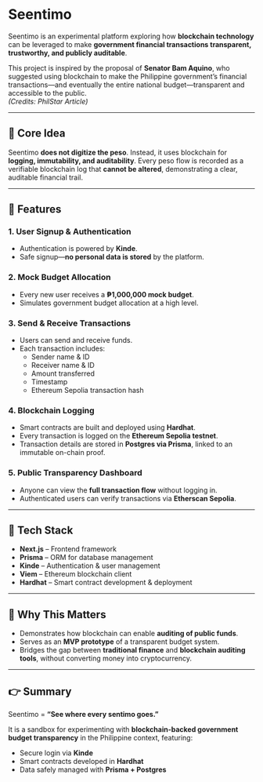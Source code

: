# Seentimo

Seentimo is an experimental platform exploring how **blockchain technology** can be leveraged to make **government financial transactions transparent, trustworthy, and publicly auditable**.  

This project is inspired by the proposal of **Senator Bam Aquino**, who suggested using blockchain to make the Philippine government’s financial transactions—and eventually the entire national budget—transparent and accessible to the public.  
*(Credits: PhilStar Article)*

---

## 🔹 Core Idea

Seentimo **does not digitize the peso**. Instead, it uses blockchain for **logging, immutability, and auditability**. Every peso flow is recorded as a verifiable blockchain log that **cannot be altered**, demonstrating a clear, auditable financial trail.

---

## 🔹 Features

### 1. User Signup & Authentication
- Authentication is powered by **Kinde**.
- Safe signup—**no personal data is stored** by the platform.

### 2. Mock Budget Allocation
- Every new user receives a **₱1,000,000 mock budget**.
- Simulates government budget allocation at a high level.

### 3. Send & Receive Transactions
- Users can send and receive funds.
- Each transaction includes:
  - Sender name & ID
  - Receiver name & ID
  - Amount transferred
  - Timestamp
  - Ethereum Sepolia transaction hash

### 4. Blockchain Logging
- Smart contracts are built and deployed using **Hardhat**.
- Every transaction is logged on the **Ethereum Sepolia testnet**.
- Transaction details are stored in **Postgres via Prisma**, linked to an immutable on-chain proof.

### 5. Public Transparency Dashboard
- Anyone can view the **full transaction flow** without logging in.
- Authenticated users can verify transactions via **Etherscan Sepolia**.

---

## 🔹 Tech Stack

- **Next.js** – Frontend framework  
- **Prisma** – ORM for database management  
- **Kinde** – Authentication & user management  
- **Viem** – Ethereum blockchain client  
- **Hardhat** – Smart contract development & deployment  

---

## 🔹 Why This Matters

- Demonstrates how blockchain can enable **auditing of public funds**.
- Serves as an **MVP prototype** of a transparent budget system.
- Bridges the gap between **traditional finance** and **blockchain auditing tools**, without converting money into cryptocurrency.

---

## 👉 Summary

Seentimo = **“See where every sentimo goes.”**  

It is a sandbox for experimenting with **blockchain-backed government budget transparency** in the Philippine context, featuring:  
- Secure login via **Kinde**  
- Smart contracts developed in **Hardhat**  
- Data safely managed with **Prisma + Postgres**
